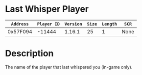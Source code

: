 # Last Whisper Player

| `Address` | `Player ID` | `Version` | `Size` | `Length` | `SCR` |
| ---------- | ----------- | --------- | ------ | -------- | ---- |
| 0x57F094 | -11444 | 1.16.1 | 25 | 1 | None |

# Description

The name of the player that last whispered you (in-game only).